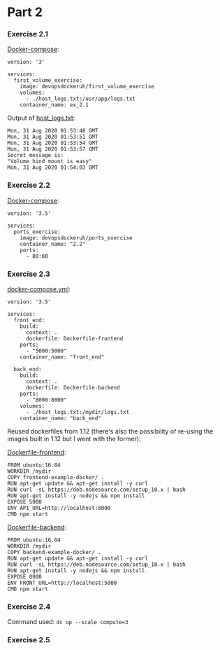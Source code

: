# Part 2
### Exercise 2.1
[Docker-compose](2.1/docker-compose.yml):
```
version: '3'

services:
  first_volume_exercise:
    image: devopsdockeruh/first_volume_exercise
    volumes:
      - ./host_logs.txt:/usr/app/logs.txt
    container_name: ex_2.1
```
Output of [host_logs.txt](2.1/host_logs.txt):
```
Mon, 31 Aug 2020 01:53:48 GMT
Mon, 31 Aug 2020 01:53:51 GMT
Mon, 31 Aug 2020 01:53:54 GMT
Mon, 31 Aug 2020 01:53:57 GMT
Secret message is:
"Volume bind mount is easy"
Mon, 31 Aug 2020 01:54:03 GMT
```
### Exercise 2.2
[Docker-compose](2.2/docker-compose.yml):
```
version: '3.5'

services:
  ports_exercise:
    image: devopsdockeruh/ports_exercise
    container_name: "2.2"
    ports:
      - 80:80
```
### Exercise 2.3
[docker-compose.yml](2.3/docker-compose.yml):
```
version: '3.5'

services:
  front_end:
    build:
      context: .
      dockerfile: Dockerfile-frontend
    ports:
      - "5000:5000"
    container_name: "front_end"

  back_end:
    build:
      context: .
      dockerfile: Dockerfile-backend
    ports:
      - "8000:8000"
    volumes:
      - ./host_logs.txt:/mydir/logs.txt
    container_name: "back_end"
```
Reused dockerfiles from 1.12 (there's also the possibility of re-using the images built in 1.12 but I went with the former):

[Dockerfile-frontend](../part1/1.12/Dockerfile-frontend):
```
FROM ubuntu:16.04
WORKDIR /mydir
COPY frontend-example-docker/ .
RUN apt-get update && apt-get install -y curl
RUN curl -sL https://deb.nodesource.com/setup_10.x | bash
RUN apt-get install -y nodejs && npm install
EXPOSE 5000
ENV API_URL=http://localhost:8000
CMD npm start
```
[Dockerfile-backend](../part1/1.12/Dockerfile-backend):
```
FROM ubuntu:16.04
WORKDIR /mydir
COPY backend-example-docker/ .
RUN apt-get update && apt-get install -y curl
RUN curl -sL https://deb.nodesource.com/setup_10.x | bash
RUN apt-get install -y nodejs && npm install
EXPOSE 8000
ENV FRONT_URL=http://localhost:5000
CMD npm start
```
### Exercise 2.4
Command used: `dc up --scale compute=3`

### Exercise 2.5









